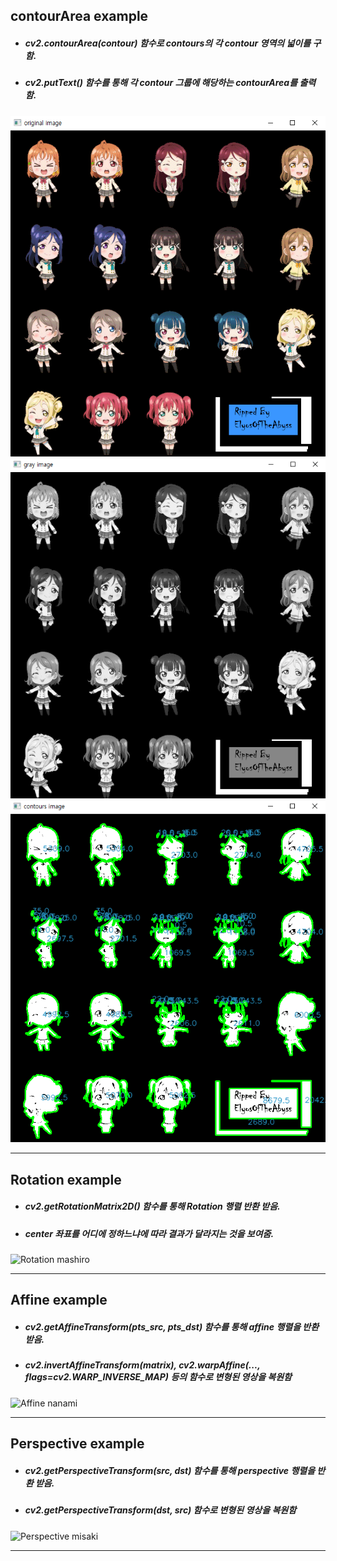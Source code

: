 ## contourArea example
+ ##### cv2.contourArea(contour) 함수로 contours의 각 contour 영역의 넓이를 구함.
+ ##### cv2.putText() 함수를 통해 각 contour 그룹에 해당하는 contourArea를 출력함.
![Origin lovelive](./Images/origin_love_live.PNG)
![Gray lovelive](./Images/gray_love_live.PNG)
![ContourArea lovelive](./Images/contourArea_love_live.PNG)
- - -
## Rotation example
+ ##### cv2.getRotationMatrix2D() 함수를 통해 Rotation 행렬 반환 받음.
+ ##### center 좌표를 어디에 정하느냐에 따라 결과가 달라지는 것을 보여줌.
![Rotation mashiro](./Images/Rotation_mashiro.png)
- - -
## Affine example
+ ##### cv2.getAffineTransform(pts_src, pts_dst) 함수를 통해 affine 행렬을 반환 받음.
+ ##### cv2.invertAffineTransform(matrix), cv2.warpAffine(..., flags=cv2.WARP_INVERSE_MAP) 등의 함수로 변형된 영상을 복원함
![Affine nanami](./Images/Affine_nanami.PNG)
- - -
## Perspective example
+ ##### cv2.getPerspectiveTransform(src, dst) 함수를 통해 perspective 행렬을 반환 받음.
+ ##### cv2.getPerspectiveTransform(dst, src) 함수로 변형된 영상을 복원함
![Perspective misaki](./Images/Perspective_misaki.PNG)
- - -



